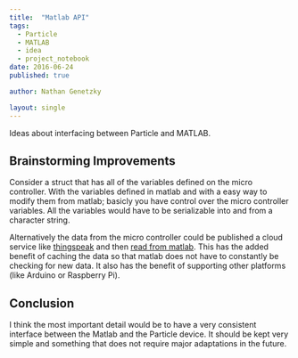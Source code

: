 ```yaml
---
title:  "Matlab API"
tags:
  - Particle
  - MATLAB
  - idea
  - project_notebook
date: 2016-06-24
published: true

author: Nathan Genetzky

layout: single
---
```


Ideas about interfacing between Particle and MATLAB.

## Brainstorming Improvements

Consider a struct that has all of the variables defined on the micro controller.
With the variables defined in matlab and with a easy way to modify them from 
matlab; basicly you have control over the micro controller variables. All the
variables would have to be serializable into and from a character string.

Alternatively the data from the micro controller could be published a cloud service
like [thingspeak][ts1] and then [read from matlab][ts2]. This has the added
benefit of caching the data so that matlab does not have to constantly be checking
for new data. It also has the benefit of supporting other platforms (like 
Arduino or Raspberry Pi).

## Conclusion

I think the most important detail would be to have a very consistent interface
between the Matlab and the Particle device. It should be kept very simple and
something that does not require major adaptations in the future.

[ts1]: https://thingspeak.com/
[ts2]: http://www.mathworks.com/hardware-support/thingspeak.html
